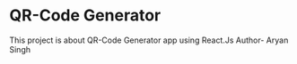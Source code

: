 # QR-Code Generator
This project is about QR-Code Generator app using React.Js 
Author- Aryan Singh
